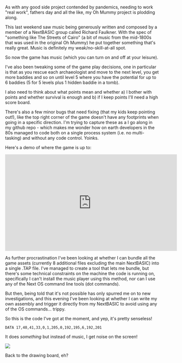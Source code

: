 As with any good side project contended by pandemics, needing to work "real work", fathers day and all the like, my Oh Mummy project is plodding along.

This last weekend saw music being generously written and composed by a member of a NextBASIC group called Richard Faulkner. With the spec of "something like The Streets of Cairo" (a bit of music from the mid-1800s that was used in the original Oh Mummy) he put together something that's really great. Music is definitely my weak/no-skill-at-all spot.

So now the game has music (which you can turn on and off at your leisure).

I've also been tweaking some of the game play decisions, one in particular is that as you rescue each archaeologist and move to the next level, you get more baddies and so on until level 5 where you have the potential for up to 6 baddies (5 for 5 levels plus 1 hidden baddie in a tomb).

I also need to think about what points mean and whether a) I bother with points and whether survival is enough and b) if I keep points I'll need a high score board.

There's also a few minor bugs that need fixing (that my kids keep pointing out!), like the top right corner of the game doesn't have any footprints when going in a specific direction. I'm trying to capture these as a I go along in my github repo - which makes me wonder how on earth developers in the 80s managed to code both on a single process system (i.e. no multi-tasking) and without any code control. Yoinks.

Here's a demo of where the game is up to:

<iframe width="560" height="315" src="https://www.youtube-nocookie.com/embed/ii9i5YVinz0" frameborder="0" allow="accelerometer; autoplay; encrypted-media; gyroscope; picture-in-picture" allowfullscreen></iframe>

As further procrastination I've been looking at whether I can bundle all the game assets (currently 8 additional files excluding the main NextBASIC) into a single .TAP file. I've managed to create a tool that lets me bundle, but there's some technical constraints on the machine the code is running on, specifically I can't install the music player using this method, nor can I use any of the Next OS command line tools (dot commands).

But then, being told that it's not possible has only spurred me on to new investigations, and this evening I've been looking at whether I can write my own assembly and trigger it directly from my NextBASIC to avoid using any of the OS commands… trippy.

So this is the code I've got at the moment, and yep, it's pretty senseless!

```
DATA 17,40,41,33,0,1,205,0,192,195,6,192,201
```

It does _something_ but instead of music, I get noise on the screen!

![](/images/devlog/asm-ohm.gif)

Back to the drawing board, eh?
